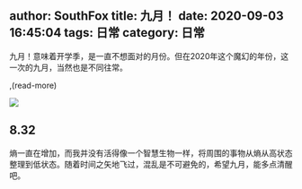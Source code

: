 author: SouthFox
title: 九月！
date: 2020-09-03 16:45:04
tags: 日常
category: 日常
---

九月！意味着开学季，是一直不想面对的月份。但在2020年这个魔幻的年份，这一次的九月，当然也是不同往常。

,(read-more)

![](https://media.southfox.me/attachment/QmSiHP5wHqxkV4pWGGVAsXB25E7ZmSLfnMSxGQGbR5TDge)

## 8.32

熵一直在增加，而我并没有活得像一个智慧生物一样，将周围的事物从熵从高状态整理到低状态。随着时间之矢地飞过，混乱是不可避免的，希望九月，能多点清醒吧。

